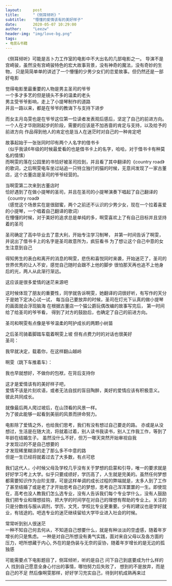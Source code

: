 ```yaml
---
layout:     post
title:      "《侧耳倾听》"
subtitle:   "懵懂的爱情该有的美好样子"
date:       2020-05-07 10:29:00
author:     "Leezw"
header-img: "img/love-bg.png"
tags:
- 电影&书籍
---
```


>
《侧耳倾听》可能是吉卜力工作室的电影中不大出名的几部电影之一。
导演不是宫崎骏，虽然没有宫崎骏特色的宏大故事背景，没有神奇的魔法，没有奇妙的生物，
只是简简单单的讲述了一个懵懂的少男少女们的恋爱故事。但仍然还是一部好电影

觉得电影里最重要的人物是男主圣司的爷爷      
一个多才多艺的但是镜头不多的温柔的老头      
男主受爷爷影响，走上了小提琴制作的道路      
并且一路以来，都是在爷爷的教诲下与支持下进步      

而女主月岛雯也是在爷爷这位第一位读者发表观后感后，坚定了自己的前进方向。
一个人在才华刚刚起步的阶段，需要的应该是不加吝啬的肯定与支持，以及给予的前进方向
作品得到他人的肯定也是当人在迷茫时对自己的一种肯定吧

故事起始于一张张同时印有两个人名字的借书卡      
（似乎我读6年级的时候最爱看的也是借书卡上的名字，哈哈，对于借书卡有种莫名的情愫）      
而啊雯的落在公园里的书恰好被圣司捡到，并且看了其中翻译的《country road》的歌词，之后啊雯电车坐过站追一只特立独行的猫的时候，无意间发现了一家古董店，这个古董店是圣司的爷爷经营的。

当啊雯第二次来到古董店时          
恰好遇到了在做小提琴的圣司，并且在圣司的小提琴演奏下唱起了自己翻译的《country road》      
（感觉这个场景实在是很甜蜜，两个之前还不认识的少男少女，现在一个拉着喜爱的小提琴，一个唱着自己翻译的歌词）      
在懵懂的时候，对于美好的追求总是单纯的多，啊雯喜欢上了有自己目标并且坚持着的圣司      

圣司确定了高中毕业去了意大利，开始专注学习制琴，
并第一时间告诉了啊雯，并说出了借书卡上的名字是圣司故意所为，疯狂看书
为了想让这个自己中意的女生注意到自己

得知男生的表白和离开的消息的啊雯，悲伤和喜悦同时来袭，开始迷茫了，圣司的世界优秀的让人不安，感觉自己随时会跟不上他的脚步
很怕那天再也追不上他身后的光，两人从此渐行渐远。

这应该是很多爱情的迷茫来源吧

这时候体现了朋友的重要性，同学就告诉啊雯，她翻译的词很好听，有写作的天分
于是她下定决心试一试，
每当自己要放弃的时候，圣司在灯光下认真的做小提琴的画面就会浮现脑海 在根据古董店一个猫公爵玩偶改编的故事写完后，
第一时间给了给圣司的爷爷看，
得到了对方的鼓励后，也确定了自己的前进方向。

圣司和啊雯有点像是爷爷温柔的呵护成长的两颗小树苗

之后圣司骑着脚踏车载着啊雯上坡 但有点费力时的对话也很美好     
圣司：
>     
我早就决定，载着你，在这样翻山越岭     

啊雯（跳下车推着车）：    
>      
我也早就想好，不做你的包袱，在背后支持你     


这才是爱情该有的美好样子吧，   
爱情不该是片刻欢语，或者无法自拔的盲目陶醉，美好的爱情应该有积极意义。
彼此共同成长。

就像最后两人爬过坡后，在山顶看的风景一样。    
为了彼此能够一起看到美丽的风景而拼命努力。    

电影除了爱情之外，也给我们思考，我们有没有想过自己要走的路。
亦或是从没想过，生活是在随大流，将就着过着，别人读书我读书，别人工作我工作，等到了年龄在结婚生子。
虽然没什么不好，但万一哪天突然开始审视自我     
才发现过的不是自己想要的     
才发现稀里糊涂的走了那么多不中意的路     
但是一生已经将就着过去了大多数，有点可悲

我们这代人，小时候父母及学校几乎没有关于梦想的启蒙和引导，唯一的要求就是好好学习考上大学。似乎只要成绩好，学历高了，人生就是完美的。虽然任何梦想都需要知识作为台阶支撑，可是这样单调的成长过程的弊端就是，太多人到了工作了甚至结婚了或是老了才开始思考自己的梦想，思考自己浑浑噩噩的一生。即使现在，高考也没人教我们怎么选专业，没有人告诉我们每个专业学什么，没有人鼓励我们把专业和理想挂钩，把大学的时间学在对自己的理想有帮助的专业上。关注的只是分数线与服从调剂，学历，文凭，学校比专业更重要。少有的建议也是学好就业，有钱途的。吧选专业的迷茫继续留给大学毕业进入社会的时候。

常常听到别人很迷茫    
一种不知自己何去何从，不知道自己想要什么，就是有种淡淡的空虚感，随着年岁增长的只是焦虑。
一种是对自己所想没有勇气实践，面对来自父母以及各方面的压力，吧所想藏于内心, 外在的是伪装与无奈的妥协，随着年岁增长的是无边的孤独感

可能需要点下电影题目了，侧耳倾听，听的是自己
问下自己到底要成为什么样的人
找到自己愿意全身心付出的事情，哪怕努力后失败了，
想到的不是放弃，而是自己的不足
然后像啊雯那样，好好学习充实自己，待到时机成熟再来过


---


